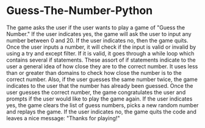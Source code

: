 # Guess-The-Number-Python
The game asks the user if the user wants to play a game of "Guess the Number." If the user indicates yes, the game will ask the user to input any number between 0 and 20. If the user indicates no, then the game quits.  Once the user inputs a number, it will check if the input is valid or invalid by using a try and except filter. If it is valid, it goes through a while loop which contains several if statements. These assort of if statements indicate to the user a general idea of how close they are to the correct number. It uses less than or greater than domains to check how close the number is to the correct number. Also, if the user guesses the same number twice, the game indicates to the user that the number has already been guessed.  Once the user guesses the correct number, the game congratulates the user and prompts if the user would like to play the game again. If the user indicates yes, the game clears the list of guess numbers, picks a new random number and replays the game. If the user indicates no, the game quits the code and leaves a nice message: "Thanks for playing!"
